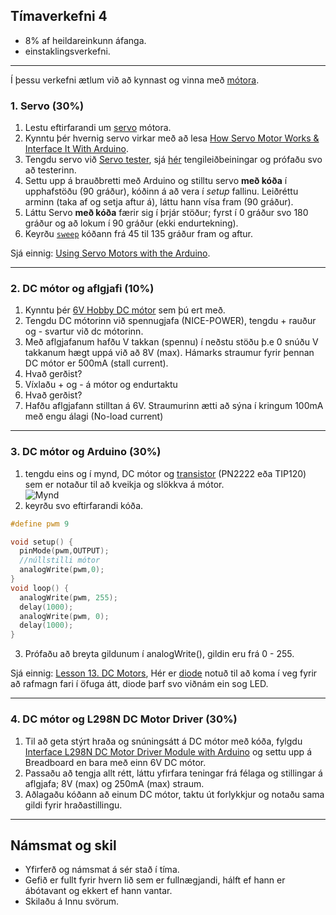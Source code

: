 ## Tímaverkefni 4

- 8% af heildareinkunn áfanga.
- einstaklingsverkefni.

---

Í þessu verkefni ætlum við að kynnast og vinna með [mótora](https://www.instructables.com/Motors-and-Motion/).

### 1. Servo (30%)
1. Lestu eftirfarandi um [servo](https://www.instructables.com/Servo-A-Go-Go/) mótora.
1. Kynntu þér hvernig servo virkar með að lesa [How Servo Motor Works & Interface It With Arduino](https://lastminuteengineers.com/servo-motor-arduino-tutorial/).
1. Tengdu servo við [Servo tester](https://www.allelectronics.com/item/str-110/servo-tester/1.html), sjá [hér](https://www.youtube.com/watch?v=--bpb485i1Q) tengileiðbeiningar og prófaðu svo að testerinn.
1. Settu upp á brauðbretti með Arduino og stilltu servo **með kóða** í upphafstöðu (90 gráður), kóðinn á að vera í _setup_ fallinu. Leiðréttu arminn (taka af og setja aftur á), láttu hann vísa fram (90 gráður).
1. Láttu Servo **með kóða** færir sig í þrjár stöður; fyrst í 0 gráður svo 180 gráður og að lokum í 90 gráður (ekki endurtekning).
1. Keyrðu [`sweep`](https://lastminuteengineers.com/servo-motor-arduino-tutorial/#arduino-code-sweep) kóðann frá 45 til 135 gráður fram og aftur.  

Sjá einnig: [Using Servo Motors with the Arduino](https://dronebotworkshop.com/servo-motors-with-arduino/).

<!-- 
1. Prófaðu [`Knob`](https://lastminuteengineers.com/servo-motor-arduino-tutorial/#controlling-servo-with-a-potentiometer) kóðann með Servo. 
1. Á hvaða spennusviði vinnur MG995 Servo Motor og afhverju þurfum við að vita það?
1. Hvað er mótorinn lengi að snúa sér í 90 gráður miðað við 6V?
1. Hvað er átt við að stöðvun [snúningsvægis](https://www.youtube.com/watch?v=T99yH_gw3p8) (stall torque) sé 10kg/cm við 6v? 
1. Ítarefni [Making sense of servos (youtube)](https://www.youtube.com/watch?v=IpubzroBjsQ&ab_channel=MakingtoLearn)
Servo City:  https://www.servocity.com/servo-faqs/  
-->

---

### 2. DC mótor og aflgjafi (10%)

1. Kynntu þér [6V Hobby DC mótor](https://www.robotshop.com/media/files/pdf/datasheet-711.pdf) sem þú ert með. 
2. Tengdu DC mótorinn við spennugjafa (NICE-POWER), tengdu + rauður og - svartur við dc mótorinn. 
3. Með aflgjafanum hafðu V takkan (spennu) í neðstu stöðu þ.e 0 snúðu V takkanum hægt uppá við að 8V (max). Hámarks straumur fyrir þennan DC mótor er 500mA (stall current).
4. Hvað gerðist?
5. Víxlaðu + og - á mótor og endurtaktu
6. Hvað gerðist?
7. Hafðu aflgjafann stilltan á 6V. Straumurinn ætti að sýna í kringum 100mA með engu álagi (No-load current) 

<!-- Stall current is the highest current that the motor can draw (under maximum torque load) -->

---

### 3. DC mótor og Arduino (30%)

1. tengdu eins og í mynd, DC mótor og [transistor](https://www.instructables.com/Transistors/) (PN2222 eða TIP120) sem er notaður til að kveikja og slökkva á mótor. <br> ![Mynd](https://github.com/eirben/VESM1/blob/master/d%C3%A6mi/9V_DC_motor_tip120.png)
2. keyrðu svo eftirfarandi kóða.
``` C
#define pwm 9

void setup() {
  pinMode(pwm,OUTPUT);
  //núllstilli mótor
  analogWrite(pwm,0);
}
void loop() {
  analogWrite(pwm, 255);
  delay(1000);
  analogWrite(pwm, 0);
  delay(1000);
}
```
3. Prófaðu að breyta gildunum í analogWrite(), gildin eru frá 0 - 255.

Sjá einnig: [Lesson 13. DC Motors](https://learn.adafruit.com/adafruit-arduino-lesson-13-dc-motors), Hér er [diode](https://www.instructables.com/Diodes/) notuð til að koma í veg fyrir að rafmagn fari í öfuga átt, diode þarf svo viðnám ein sog LED.

---

### 4. DC mótor og L298N DC Motor Driver (30%)
1. Til að geta stýrt hraða og snúningsátt á DC mótor með kóða, fylgdu [Interface L298N DC Motor Driver Module with Arduino](https://lastminuteengineers.com/l298n-dc-stepper-driver-arduino-tutorial/) og settu upp á Breadboard en bara með einn 6V DC mótor. 
1. Passaðu að tengja allt rétt, láttu yfirfara teningar frá félaga og stillingar á aflgjafa; 8V (max) og 250mA (max) straum. 
1. Aðlagaðu kóðann að einum DC mótor, taktu út forlykkjur og notaðu sama gildi fyrir hraðastillingu.

---

## Námsmat og skil
- Yfirferð og námsmat á sér stað í tíma.
- Gefið er fullt fyrir hvern lið sem er fullnægjandi, hálft ef hann er ábótavant og ekkert ef hann vantar.
- Skilaðu á Innu svörum.


<!--
### DC mótor og L293D mótor driver 
Til að geta stýrt hraða og snúningsátt á DC mótor með kóða, fylgdu [Lesson 15. DC Motor Reversing](https://learn.adafruit.com/adafruit-arduino-lesson-15-dc-motor-reversing) og settu upp á Breadboard. Notaðu breytiviðnám til að stýra hraðanum og takka til að stýra átt. Nánar um [L293D](https://maker.pro/custom/projects/all-you-need-to-know-about-l293d)
-->

<!--
### VEX mótor
Tengingar í [Vex 393](http://cmra.rec.ri.cmu.edu/products/cortex_video_trainer/lesson/media_files/2_wire_393_motor_ig.pdf) mótora eru eins og á servomótor það sem er öðruvísi er að Vex er með ESC electric speed controler þá getum við stjórnað hraða.

1. Tengdu einn mótor eins og servo. Prófaðu mótorinn með arduino en til þess þurfið þið að sækja kóðasafn (Library) [hér](https://github.com/michaellatman/Arduino-VEX) Veljið græna takkan (Code) og Download ZIP, Opnið Arduino og veljið Sketch - Include Library - Add.ZIP Library og veljið það sem þið sóttuð. Kóðinn hér fyrir neðan ætti þá að virka fínt. 
``` C
/*
   Vexmótor getur breytt um hraða með þvi að breyta gildum frá -255 til  +255
*/
#include <Servo.h>
#include <VexMotor.h>     // includes the vexMotor library - uses Servo.h
VexMotor myVexMotor1(9);  // creates an instance of the vexMotor class
int speed = 255;          // ath -255 fer á fullt afturábak, ekki fara neðar en 100 eða - 100 það vantar meiri spennu til þess( gerður fyrir 7,2V)

void setup()
{
  myVexMotor1.set(9);    // setup, attach the vexMotor onto pin 9
  Serial.begin(9600);    // starts the Serial communication on Arduino
}

void loop()
{
  myVexMotor1.set(255);//á fullt áfram
  delay(2000);// fullt áfram í 2 sek
  myVexMotor1.set(-255);//á fullt afturábak
  delay(2000);
  myVexMotor1.set(100);//hálfa ferð áfram
  delay(2000);
  myVexMotor1.set(-100);//hálfa ferð afturábak
  delay(2000);
}
```

Settu upp línulega hreyfingu með Vex mótor, tannhjólum, VEX íhlutum. <br>
![mynd](https://github.com/VESM1VS/AFANGI/blob/main/Myndir/vexMotorTenging.png).
-->

